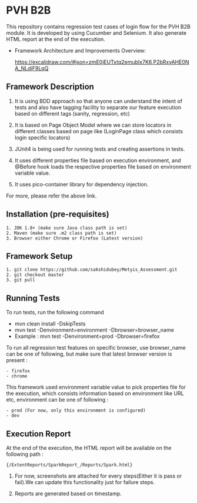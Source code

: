 
# PVH B2B

This repository contains regression test cases of login flow for the PVH B2B module. It is developed by using Cucumber and Selenium. It also generate HTML report at the end of the execution.

- Framework Architecture and Improvements Overview: 
	
	https://excalidraw.com/#json=zmE0jEUTxtq2emubIx7K6,P2bRxyAHE0NA_NLdjF9LqQ
	
## Framework Description

1. It is using BDD approach so that anyone can understand the intent of tests and also have tagging facility to separate our feature execution based on different tags (sanity, regression, etc)

2. It is based on Page Object Model where we can store locators in different classes based on page like (LoginPage class which consists login specific locators)

3. JUnit4 is being used for running tests and creating assertions in tests.

4. It uses different properties file based on execution environment, and @Before hook loads the respective properties file based on environment variable value.

5. It uses pico-container library for dependency injection.

For more, please refer the above link.


## Installation (pre-requisites)

    1. JDK 1.8+ (make sure Java class path is set)
    2. Maven (make sure .m2 class path is set)
    3. Browser either Chrome or Firefox (Latest version)
    
## Framework Setup

    1. git clone https://github.com/sakshidubey/Metyis_Assessment.git
    2. git checkout master
    3. git pull
    
## Running Tests

To run tests, run the following command

  - mvn clean install -DskipTests
  - mvn test -Denvironment=environment -Dbrowser=browser_name
  - Example :  mvn test -Denvironment=prod -Dbrowser=firefox

To run all regression test features on specific browser, use browser_name can be one of following, but make sure that latest browser version is present :

    - firefox
    - chrome

This framework used environment variable value to pick properties file for the execution, which consists information based on environment like URL etc, environment can be one of following :

    - prod (For now, only this environment is configured)
    - dev



## Execution Report

At the end of the execution, the HTML report will be available on the following path :

    {/ExtentReports/SparkReport_/Reports/Spark.html}

1. For now, screenshots are attached for every steps(Either it is pass or fail).We  can update this functionality just for failure steps.

2. Reports are generated based on timestamp.